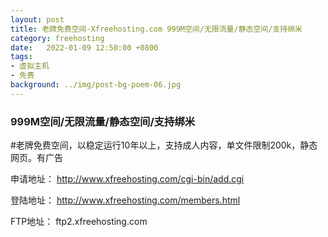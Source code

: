 ```yaml
---
layout: post
title: 老牌免费空间-Xfreehosting.com 999M空间/无限流量/静态空间/支持绑米
category: freehosting
date:   2022-01-09 12:50:00 +0800
tags:
- 虚拟主机
- 免费
background: ../img/post-bg-poem-06.jpg
---
```


### 999M空间/无限流量/静态空间/支持绑米

#老牌免费空间，以稳定运行10年以上，支持成人内容，单文件限制200k，静态网页。有广告

申请地址：
http://www.xfreehosting.com/cgi-bin/add.cgi

登陆地址：
http://www.xfreehosting.com/members.html

FTP地址：
ftp2.xfreehosting.com
